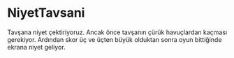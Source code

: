 # NiyetTavsani
Tavşana niyet çektiriyoruz. 
Ancak önce tavşanın çürük havuçlardan kaçması gerekiyor. 
Ardından skor üç ve üçten büyük olduktan sonra oyun bittiğinde ekrana niyet geliyor.
